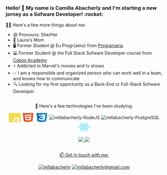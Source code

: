 <h3> Hello! 👋 My name is Camilla Abacherly and I'm starting a new jorney as a Sofware Developer! :rocket: </h3> 

💁‍♀️ Here's a few more things about me:

- 😄 Pronouns: She/Her
- 👧 Laura's Mom
- 🖥️ Former Student @ Eu Progr{amo} from [Programaria](https://www.programaria.org/ "Programaria")
- 💻 Former Student @ the Full Stack Sofware Developer course from [Cubos Academy](https://cubos.academy/ "Cubos Academy") 
- ⚡ Addicted to Marvel's movies and tv shows
- ✅ I am a responsible and organized person who can work well in a team, and knows how to communicate
- 🔍 Looking for my first opportunity as a Back-End or Full-Stack Sofware Developer
  
##
<div align="center">

🌱 Here's a few technologies I've been studying:
  
<div style="display: inline_block">
  <img align="center" alt="millabacherly-Js" height="30" width="40" src="https://raw.githubusercontent.com/devicons/devicon/master/icons/javascript/javascript-plain.svg">
  <img align="center" alt="millabacherly-HTML" height="30" width="40" src="https://raw.githubusercontent.com/devicons/devicon/master/icons/html5/html5-original.svg">
  <img align="center" alt="millabacherly-CSS" height="30" width="40" src="https://raw.githubusercontent.com/devicons/devicon/master/icons/css3/css3-original.svg">
  <img align="center" alt="millabacherly-NodeJS" height="30" width="40" src="https://cdn.jsdelivr.net/gh/devicons/devicon/icons/nodejs/nodejs-original.svg">
  <img align="center" alt="millabacherly-PostgreSQL" height="30" width="40" src="https://cdn.jsdelivr.net/gh/devicons/devicon/icons/postgresql/postgresql-original.svg">
  <img align="center" alt="millabacherly-React" height="30" width="40" src="https://raw.githubusercontent.com/devicons/devicon/master/icons/react/react-original.svg">
</div>
</div>
  <br>
<div align="center">
  <a href="https://github.com/millabacherly">
  <img height="140em" src="https://github-readme-stats.vercel.app/api?username=millabacherly&show_icons=true&theme=radical&include_all_commits=true&count_private=true"/>
  <img height="140em" src="https://github-readme-stats.vercel.app/api/top-langs/?username=millabacherly&layout=compact&langs_count=7&theme=radical"/>
</div>
  
##
<div align="center">
  <p> 📫 Get in touch with me: </p>
  <a href="https://www.linkedin.com/in/camilla-abacherly-barboza/" target="blank"><img align="center" src="https://cdn-icons-png.flaticon.com/512/174/174857.png" alt="millabacherly" height="40" width="40" /></a> 
   <a href = "mailto:millabacherly@gmail.com"><img align="center" src="https://logosmarcas.net/wp-content/uploads/2020/11/Gmail-Logo.png" target="_blank" alt="millabacherly@gmail.com" height="40" width="50" /></a> 

</div>
     
     
 



<!--
**millabacherly/millabacherly** is a ✨ _special_ ✨ repository because its `README.md` (this file) appears on your GitHub profile.

Here are some ideas to get you started:

- 🔭 I’m currently working on ...
- 🌱 I’m currently learning ...
- 👯 I’m looking to collaborate on ...
- 🤔 I’m looking for help with ...
- 💬 Ask me about ...
- 📫 How to reach me: ...
- 😄 Pronouns: ...
- ⚡ Fun fact: ...

  Olá! 👋 Meu nome é Camilla Abacherly e estou iniciando minha jornada como desenvolvedora! :rocket: </p> </h3> 

- 😄 Pronomes: Ela/Dela/She/Her
- 👧 Mãe da Laura 
- 🖥️ Ex-aluna do curso Eu Progr{amo} da [Programaria](https://www.programaria.org/ "Programaria")
- 💻 Ex-Aluna do curso de Desenvolvimento de Software da [Cubos Academy](https://cubos.academy/ "Cubos Academy") 
- ⚡ Curiosidades: Viciada em séries e filmes da Marvel
- ✅ Principais habilidades: Trabalho em equipe, comunicação, responsabilidades e organização.
- 🔍 Em busca da minha 1º oportunidade na área de tecnologia.

-->
     

